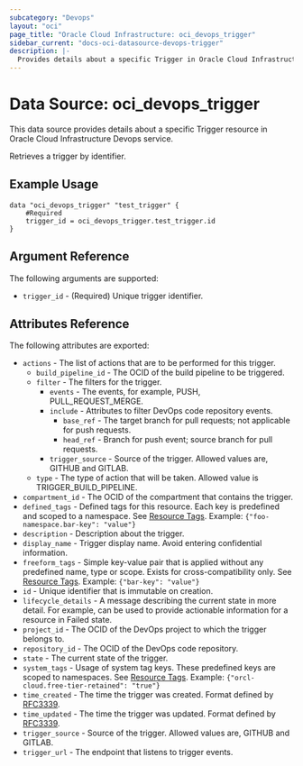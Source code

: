```yaml
---
subcategory: "Devops"
layout: "oci"
page_title: "Oracle Cloud Infrastructure: oci_devops_trigger"
sidebar_current: "docs-oci-datasource-devops-trigger"
description: |-
  Provides details about a specific Trigger in Oracle Cloud Infrastructure Devops service
---
```


# Data Source: oci_devops_trigger
This data source provides details about a specific Trigger resource in Oracle Cloud Infrastructure Devops service.

Retrieves a trigger by identifier.

## Example Usage

```hcl
data "oci_devops_trigger" "test_trigger" {
	#Required
	trigger_id = oci_devops_trigger.test_trigger.id
}
```

## Argument Reference

The following arguments are supported:

* `trigger_id` - (Required) Unique trigger identifier.


## Attributes Reference

The following attributes are exported:

* `actions` - The list of actions that are to be performed for this trigger.
	* `build_pipeline_id` - The OCID of the build pipeline to be triggered.
	* `filter` - The filters for the trigger.
		* `events` - The events, for example, PUSH, PULL_REQUEST_MERGE.
		* `include` - Attributes to filter DevOps code repository events.
			* `base_ref` - The target branch for pull requests; not applicable for push requests.
			* `head_ref` - Branch for push event; source branch for pull requests.
		* `trigger_source` - Source of the trigger. Allowed values are, GITHUB and GITLAB.
	* `type` - The type of action that will be taken. Allowed value is TRIGGER_BUILD_PIPELINE.
* `compartment_id` - The OCID of the compartment that contains the trigger.
* `defined_tags` - Defined tags for this resource. Each key is predefined and scoped to a namespace. See [Resource Tags](https://docs.cloud.oracle.com/iaas/Content/General/Concepts/resourcetags.htm). Example: `{"foo-namespace.bar-key": "value"}`
* `description` - Description about the trigger.
* `display_name` - Trigger display name. Avoid entering confidential information.
* `freeform_tags` - Simple key-value pair that is applied without any predefined name, type or scope. Exists for cross-compatibility only.  See [Resource Tags](https://docs.cloud.oracle.com/iaas/Content/General/Concepts/resourcetags.htm). Example: `{"bar-key": "value"}`
* `id` - Unique identifier that is immutable on creation.
* `lifecycle_details` - A message describing the current state in more detail. For example, can be used to provide actionable information for a resource in Failed state.
* `project_id` - The OCID of the DevOps project to which the trigger belongs to.
* `repository_id` - The OCID of the DevOps code repository.
* `state` - The current state of the trigger.
* `system_tags` - Usage of system tag keys. These predefined keys are scoped to namespaces. See [Resource Tags](https://docs.cloud.oracle.com/iaas/Content/General/Concepts/resourcetags.htm). Example: `{"orcl-cloud.free-tier-retained": "true"}`
* `time_created` - The time the trigger was created. Format defined by [RFC3339](https://datatracker.ietf.org/doc/html/rfc3339).
* `time_updated` - The time the trigger was updated. Format defined by [RFC3339](https://datatracker.ietf.org/doc/html/rfc3339).
* `trigger_source` - Source of the trigger. Allowed values are, GITHUB and GITLAB. 
* `trigger_url` - The endpoint that listens to trigger events.


